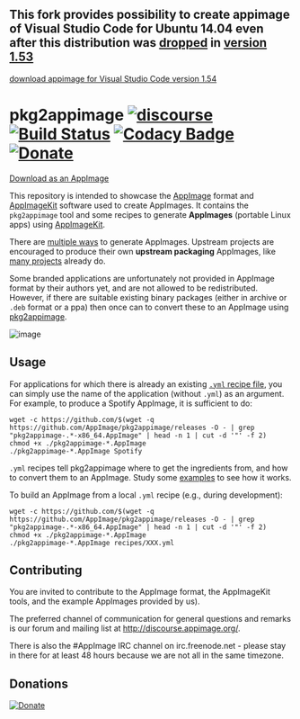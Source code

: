 ## This fork provides possibility to create appimage of Visual Studio Code for Ubuntu 14.04 even after this distribution was [dropped](https://code.visualstudio.com/updates/v1_53#_engineering) in [version 1.53](https://code.visualstudio.com/updates/v1_53)

[download appimage for Visual Studio Code version 1.54 ](https://uloz.to/tamhle/dJXu5SPyLXHy)

# pkg2appimage [![discourse](https://img.shields.io/badge/forum-discourse-orange.svg)](http://discourse.appimage.org) [![Build Status](https://travis-ci.org/AppImage/pkg2appimage.svg)](https://travis-ci.org/AppImage/pkg2appimage) [![Codacy Badge](https://api.codacy.com/project/badge/Grade/0e7dd241a1bf44af9eebc80fd2c71763)](https://www.codacy.com/app/AppImage/pkg2appimage?utm_source=github.com&amp;utm_medium=referral&amp;utm_content=AppImage/pkg2appimage&amp;utm_campaign=Badge_Grade) [![Donate](https://img.shields.io/badge/Donate-PayPal-green.svg)](https://www.paypal.com/cgi-bin/webscr?cmd=_s-xclick&hosted_button_id=ZT9CL8M5TJU72)

[Download as an AppImage](../../releases/tag/continuous)
 
This repository is intended to showcase the [AppImage](http://appimage.org) format and [AppImageKit](https://github.com/probonopd/AppImageKit) software used to create AppImages. It contains the `pkg2appimage` tool and some recipes to generate __AppImages__ (portable Linux apps) using [AppImageKit](https://github.com/probonopd/appimagekit).

There are [multiple ways](https://github.com/probonopd/AppImageKit/wiki/Creating-AppImages) to generate AppImages.  Upstream projects are encouraged to produce their own __upstream packaging__ AppImages, like [many projects](https://appimage.github.io) already do.

Some branded applications are unfortunately not provided in AppImage format by their authors yet, and are not allowed to be redistributed. However, if there are suitable existing binary packages (either in archive or `.deb` format or a ppa) then once can to convert these to an AppImage using [pkg2appimage](../../releases/tag/continuous).

![image](https://user-images.githubusercontent.com/2480569/91085594-3aac8600-e63d-11ea-8c2e-a648e6ef3fdb.png)

## Usage

For applications for which there is already an existing [`.yml` recipe file](../../tree/master/recipes), you can simply use the name of the application (without `.yml`) as an argument. For example, to produce a Spotify AppImage, it is sufficient to do:

```
wget -c https://github.com/$(wget -q https://github.com/AppImage/pkg2appimage/releases -O - | grep "pkg2appimage-.*-x86_64.AppImage" | head -n 1 | cut -d '"' -f 2)
chmod +x ./pkg2appimage-*.AppImage
./pkg2appimage-*.AppImage Spotify
```

`.yml` recipes tell pkg2appimage where to get the ingredients from, and how to convert them to an AppImage. Study some [examples](https://github.com/AppImage/AppImages/tree/master/recipes) to see how it works.

To build an AppImage from a local `.yml` recipe (e.g., during development):

```
wget -c https://github.com/$(wget -q https://github.com/AppImage/pkg2appimage/releases -O - | grep "pkg2appimage-.*-x86_64.AppImage" | head -n 1 | cut -d '"' -f 2)
chmod +x ./pkg2appimage-*.AppImage
./pkg2appimage-*.AppImage recipes/XXX.yml
```

## Contributing

You are invited to contribute to the AppImage format, the AppImageKit tools, and the example AppImages provided by us).

The preferred channel of communication for general questions and remarks is our forum and mailing list at http://discourse.appimage.org/.

There is also the #AppImage IRC channel on irc.freenode.net - please stay in there for at least 48 hours because we are not all in the same timezone.

## Donations

[![Donate](https://www.paypalobjects.com/en_US/i/btn/btn_donateCC_LG.gif)](https://www.paypal.com/cgi-bin/webscr?cmd=_s-xclick&hosted_button_id=ZT9CL8M5TJU72)
